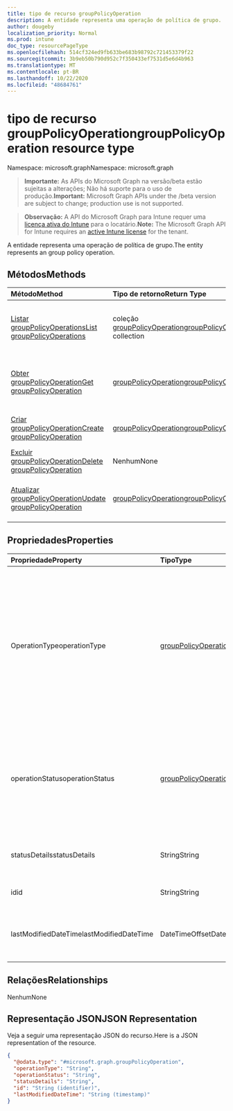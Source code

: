 ```yaml
---
title: tipo de recurso groupPolicyOperation
description: A entidade representa uma operação de política de grupo.
author: dougeby
localization_priority: Normal
ms.prod: intune
doc_type: resourcePageType
ms.openlocfilehash: 514cf324ed9fb633be683b98792c721453379f22
ms.sourcegitcommit: 3b9eb50b790d952c7f350433ef7531d5e6d4b963
ms.translationtype: MT
ms.contentlocale: pt-BR
ms.lasthandoff: 10/22/2020
ms.locfileid: "48684761"
---
```

# <a name="grouppolicyoperation-resource-type"></a><span data-ttu-id="a9fe8-103">tipo de recurso groupPolicyOperation</span><span class="sxs-lookup"><span data-stu-id="a9fe8-103">groupPolicyOperation resource type</span></span>

<span data-ttu-id="a9fe8-104">Namespace: microsoft.graph</span><span class="sxs-lookup"><span data-stu-id="a9fe8-104">Namespace: microsoft.graph</span></span>

> <span data-ttu-id="a9fe8-105">**Importante:** As APIs do Microsoft Graph na versão/beta estão sujeitas a alterações; Não há suporte para o uso de produção.</span><span class="sxs-lookup"><span data-stu-id="a9fe8-105">**Important:** Microsoft Graph APIs under the /beta version are subject to change; production use is not supported.</span></span>

> <span data-ttu-id="a9fe8-106">**Observação:** A API do Microsoft Graph para Intune requer uma [licença ativa do Intune](https://go.microsoft.com/fwlink/?linkid=839381) para o locatário.</span><span class="sxs-lookup"><span data-stu-id="a9fe8-106">**Note:** The Microsoft Graph API for Intune requires an [active Intune license](https://go.microsoft.com/fwlink/?linkid=839381) for the tenant.</span></span>

<span data-ttu-id="a9fe8-107">A entidade representa uma operação de política de grupo.</span><span class="sxs-lookup"><span data-stu-id="a9fe8-107">The entity represents an group policy operation.</span></span>

## <a name="methods"></a><span data-ttu-id="a9fe8-108">Métodos</span><span class="sxs-lookup"><span data-stu-id="a9fe8-108">Methods</span></span>
|<span data-ttu-id="a9fe8-109">Método</span><span class="sxs-lookup"><span data-stu-id="a9fe8-109">Method</span></span>|<span data-ttu-id="a9fe8-110">Tipo de retorno</span><span class="sxs-lookup"><span data-stu-id="a9fe8-110">Return Type</span></span>|<span data-ttu-id="a9fe8-111">Descrição</span><span class="sxs-lookup"><span data-stu-id="a9fe8-111">Description</span></span>|
|:---|:---|:---|
|[<span data-ttu-id="a9fe8-112">Listar groupPolicyOperations</span><span class="sxs-lookup"><span data-stu-id="a9fe8-112">List groupPolicyOperations</span></span>](../api/intune-grouppolicy-grouppolicyoperation-list.md)|<span data-ttu-id="a9fe8-113">coleção [groupPolicyOperation](../resources/intune-grouppolicy-grouppolicyoperation.md)</span><span class="sxs-lookup"><span data-stu-id="a9fe8-113">[groupPolicyOperation](../resources/intune-grouppolicy-grouppolicyoperation.md) collection</span></span>|<span data-ttu-id="a9fe8-114">Listar Propriedades e relações dos objetos [groupPolicyOperation](../resources/intune-grouppolicy-grouppolicyoperation.md) .</span><span class="sxs-lookup"><span data-stu-id="a9fe8-114">List properties and relationships of the [groupPolicyOperation](../resources/intune-grouppolicy-grouppolicyoperation.md) objects.</span></span>|
|[<span data-ttu-id="a9fe8-115">Obter groupPolicyOperation</span><span class="sxs-lookup"><span data-stu-id="a9fe8-115">Get groupPolicyOperation</span></span>](../api/intune-grouppolicy-grouppolicyoperation-get.md)|[<span data-ttu-id="a9fe8-116">groupPolicyOperation</span><span class="sxs-lookup"><span data-stu-id="a9fe8-116">groupPolicyOperation</span></span>](../resources/intune-grouppolicy-grouppolicyoperation.md)|<span data-ttu-id="a9fe8-117">Leia as propriedades e as relações do objeto [groupPolicyOperation](../resources/intune-grouppolicy-grouppolicyoperation.md) .</span><span class="sxs-lookup"><span data-stu-id="a9fe8-117">Read properties and relationships of the [groupPolicyOperation](../resources/intune-grouppolicy-grouppolicyoperation.md) object.</span></span>|
|[<span data-ttu-id="a9fe8-118">Criar groupPolicyOperation</span><span class="sxs-lookup"><span data-stu-id="a9fe8-118">Create groupPolicyOperation</span></span>](../api/intune-grouppolicy-grouppolicyoperation-create.md)|[<span data-ttu-id="a9fe8-119">groupPolicyOperation</span><span class="sxs-lookup"><span data-stu-id="a9fe8-119">groupPolicyOperation</span></span>](../resources/intune-grouppolicy-grouppolicyoperation.md)|<span data-ttu-id="a9fe8-120">Criar um novo objeto [groupPolicyOperation](../resources/intune-grouppolicy-grouppolicyoperation.md) .</span><span class="sxs-lookup"><span data-stu-id="a9fe8-120">Create a new [groupPolicyOperation](../resources/intune-grouppolicy-grouppolicyoperation.md) object.</span></span>|
|[<span data-ttu-id="a9fe8-121">Excluir groupPolicyOperation</span><span class="sxs-lookup"><span data-stu-id="a9fe8-121">Delete groupPolicyOperation</span></span>](../api/intune-grouppolicy-grouppolicyoperation-delete.md)|<span data-ttu-id="a9fe8-122">Nenhum</span><span class="sxs-lookup"><span data-stu-id="a9fe8-122">None</span></span>|<span data-ttu-id="a9fe8-123">Exclui [groupPolicyOperation](../resources/intune-grouppolicy-grouppolicyoperation.md).</span><span class="sxs-lookup"><span data-stu-id="a9fe8-123">Deletes a [groupPolicyOperation](../resources/intune-grouppolicy-grouppolicyoperation.md).</span></span>|
|[<span data-ttu-id="a9fe8-124">Atualizar groupPolicyOperation</span><span class="sxs-lookup"><span data-stu-id="a9fe8-124">Update groupPolicyOperation</span></span>](../api/intune-grouppolicy-grouppolicyoperation-update.md)|[<span data-ttu-id="a9fe8-125">groupPolicyOperation</span><span class="sxs-lookup"><span data-stu-id="a9fe8-125">groupPolicyOperation</span></span>](../resources/intune-grouppolicy-grouppolicyoperation.md)|<span data-ttu-id="a9fe8-126">Atualiza as propriedades de um objeto [groupPolicyOperation](../resources/intune-grouppolicy-grouppolicyoperation.md) .</span><span class="sxs-lookup"><span data-stu-id="a9fe8-126">Update the properties of a [groupPolicyOperation](../resources/intune-grouppolicy-grouppolicyoperation.md) object.</span></span>|

## <a name="properties"></a><span data-ttu-id="a9fe8-127">Propriedades</span><span class="sxs-lookup"><span data-stu-id="a9fe8-127">Properties</span></span>
|<span data-ttu-id="a9fe8-128">Propriedade</span><span class="sxs-lookup"><span data-stu-id="a9fe8-128">Property</span></span>|<span data-ttu-id="a9fe8-129">Tipo</span><span class="sxs-lookup"><span data-stu-id="a9fe8-129">Type</span></span>|<span data-ttu-id="a9fe8-130">Descrição</span><span class="sxs-lookup"><span data-stu-id="a9fe8-130">Description</span></span>|
|:---|:---|:---|
|<span data-ttu-id="a9fe8-131">OperationType</span><span class="sxs-lookup"><span data-stu-id="a9fe8-131">operationType</span></span>|[<span data-ttu-id="a9fe8-132">groupPolicyOperationType</span><span class="sxs-lookup"><span data-stu-id="a9fe8-132">groupPolicyOperationType</span></span>](../resources/intune-grouppolicy-grouppolicyoperationtype.md)|<span data-ttu-id="a9fe8-133">O tipo de operação de política de grupo.</span><span class="sxs-lookup"><span data-stu-id="a9fe8-133">The type of group policy operation.</span></span> <span data-ttu-id="a9fe8-134">Os valores possíveis são: `none`, `upload`, `uploadNewVersion`, `addLanguageFiles`, `removeLanguageFiles`, `updateLanguageFiles`, `remove`.</span><span class="sxs-lookup"><span data-stu-id="a9fe8-134">Possible values are: `none`, `upload`, `uploadNewVersion`, `addLanguageFiles`, `removeLanguageFiles`, `updateLanguageFiles`, `remove`.</span></span>|
|<span data-ttu-id="a9fe8-135">operationStatus</span><span class="sxs-lookup"><span data-stu-id="a9fe8-135">operationStatus</span></span>|[<span data-ttu-id="a9fe8-136">groupPolicyOperationStatus</span><span class="sxs-lookup"><span data-stu-id="a9fe8-136">groupPolicyOperationStatus</span></span>](../resources/intune-grouppolicy-grouppolicyoperationstatus.md)|<span data-ttu-id="a9fe8-137">O status da operação da política de grupo.</span><span class="sxs-lookup"><span data-stu-id="a9fe8-137">The group policy operation status.</span></span> <span data-ttu-id="a9fe8-138">Os valores possíveis são: `unknown`, `inProgress`, `success`, `failed`.</span><span class="sxs-lookup"><span data-stu-id="a9fe8-138">Possible values are: `unknown`, `inProgress`, `success`, `failed`.</span></span>|
|<span data-ttu-id="a9fe8-139">statusDetails</span><span class="sxs-lookup"><span data-stu-id="a9fe8-139">statusDetails</span></span>|<span data-ttu-id="a9fe8-140">String</span><span class="sxs-lookup"><span data-stu-id="a9fe8-140">String</span></span>|<span data-ttu-id="a9fe8-141">Detalhes do status da operação da política de grupo.</span><span class="sxs-lookup"><span data-stu-id="a9fe8-141">The group policy operation status detail.</span></span>|
|<span data-ttu-id="a9fe8-142">id</span><span class="sxs-lookup"><span data-stu-id="a9fe8-142">id</span></span>|<span data-ttu-id="a9fe8-143">String</span><span class="sxs-lookup"><span data-stu-id="a9fe8-143">String</span></span>|<span data-ttu-id="a9fe8-144">Chave da entidade.</span><span class="sxs-lookup"><span data-stu-id="a9fe8-144">Key of the entity.</span></span>|
|<span data-ttu-id="a9fe8-145">lastModifiedDateTime</span><span class="sxs-lookup"><span data-stu-id="a9fe8-145">lastModifiedDateTime</span></span>|<span data-ttu-id="a9fe8-146">DateTimeOffset</span><span class="sxs-lookup"><span data-stu-id="a9fe8-146">DateTimeOffset</span></span>|<span data-ttu-id="a9fe8-147">A data e a hora em que a entidade foi modificada pela última vez.</span><span class="sxs-lookup"><span data-stu-id="a9fe8-147">The date and time the entity was last modified.</span></span>|

## <a name="relationships"></a><span data-ttu-id="a9fe8-148">Relações</span><span class="sxs-lookup"><span data-stu-id="a9fe8-148">Relationships</span></span>
<span data-ttu-id="a9fe8-149">Nenhum</span><span class="sxs-lookup"><span data-stu-id="a9fe8-149">None</span></span>

## <a name="json-representation"></a><span data-ttu-id="a9fe8-150">Representação JSON</span><span class="sxs-lookup"><span data-stu-id="a9fe8-150">JSON Representation</span></span>
<span data-ttu-id="a9fe8-151">Veja a seguir uma representação JSON do recurso.</span><span class="sxs-lookup"><span data-stu-id="a9fe8-151">Here is a JSON representation of the resource.</span></span>
<!-- {
  "blockType": "resource",
  "keyProperty": "id",
  "@odata.type": "microsoft.graph.groupPolicyOperation"
}
-->
``` json
{
  "@odata.type": "#microsoft.graph.groupPolicyOperation",
  "operationType": "String",
  "operationStatus": "String",
  "statusDetails": "String",
  "id": "String (identifier)",
  "lastModifiedDateTime": "String (timestamp)"
}
```





